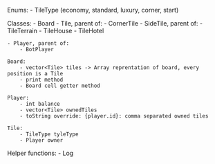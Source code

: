 Enums:
    - TileType (economy, standard, luxury, corner, start)

Classes:
    - Board
    - Tile, parent of:
        - CornerTile
        - SideTile, parent of:
            - TileTerrain
            - TileHouse
            - TileHotel
        
    - Player, parent of:
        - BotPlayer

    Board:
        - vector<Tile> tiles -> Array reprentation of board, every position is a Tile
        - print method
        - Board cell getter method

    Player:
        - int balance
        - vector<Tile> ownedTiles
        - toString override: {player.id}: comma separated owned tiles

    Tile: 
        - TileType tyleType
        - Player owner
        
Helper functions:
    - Log
    